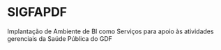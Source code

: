 # SIGFAPDF
Implantação de Ambiente de BI como Serviços para apoio às atividades gerenciais da  Saúde Pública do GDF
